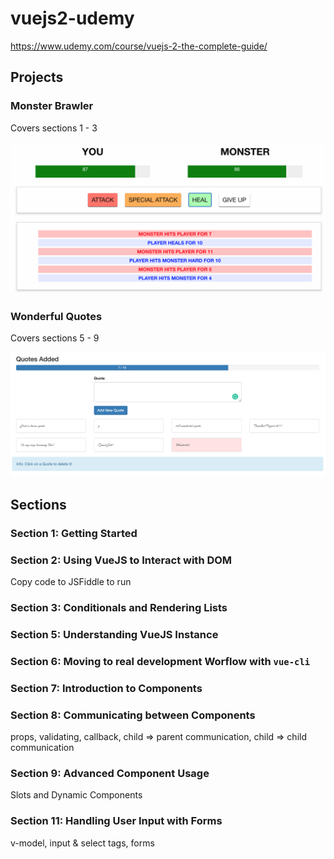 # vuejs2-udemy

https://www.udemy.com/course/vuejs-2-the-complete-guide/

## Projects

### Monster Brawler

Covers sections 1 - 3

![monster](Projects/docs/monster_brawler.png)

### Wonderful Quotes

Covers sections 5 - 9

![quotes](Projects/docs/wonderful_quotes.png)

## Sections

### Section 1: Getting Started

### Section 2: Using VueJS to Interact with DOM

Copy code to JSFiddle to run

### Section 3: Conditionals and Rendering Lists

### Section 5: Understanding VueJS Instance

### Section 6: Moving to real development Worflow with `vue-cli`

### Section 7: Introduction to Components

### Section 8: Communicating between Components

props, validating, callback, child => parent communication, child => child communication

### Section 9: Advanced Component Usage

Slots and Dynamic Components

### Section 11: Handling User Input with Forms

v-model, input & select tags, forms
